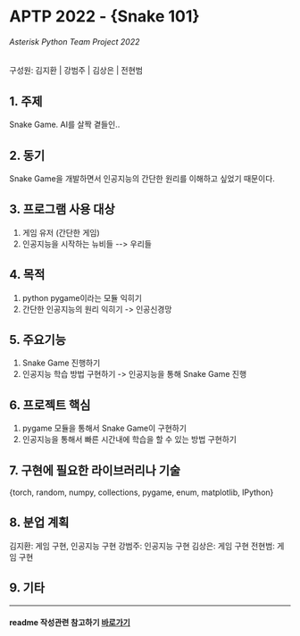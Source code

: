 # APTP 2022 - **{Snake 101}**
###### Asterisk Python Team Project 2022
구성원: 김지환 | 강범주 | 김상은 | 전현범

## 1. 주제
Snake Game. AI를 살짝 곁들인..

## 2. 동기
Snake Game을 개발하면서 인공지능의 간단한 원리를 이해하고 싶었기 때문이다.

## 3. 프로그램 사용 대상
1) 게임 유저 (간단한 게임)
2) 인공지능을 시작하는 뉴비들 --> 우리들

## 4. 목적
1) python pygame이라는 모듈 익히기
2) 간단한 인공지능의 원리 익히기 -> 인공신경망

## 5. 주요기능
1. Snake Game 진행하기
2. 인공지능 학습 방법 구현하기 -> 인공지능을 통해 Snake Game 진행

## 6. 프로젝트 핵심
1. pygame 모듈을 통해서 Snake Game이 구현하기
2. 인공지능을 통해서 빠른 시간내에 학습을 할 수 있는 방법 구현하기

## 7. 구현에 필요한 라이브러리나 기술
{torch, random, numpy, collections, pygame, enum, matplotlib, IPython}

## 8. **분업 계획**
김지환: 게임 구현, 인공지능 구현
강범주: 인공지능 구현
김상은: 게임 구현
전현범: 게임 구현

## 9. 기타



<hr>

#### readme 작성관련 참고하기 [바로가기](https://heropy.blog/2017/09/30/markdown/)

